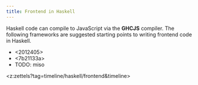 ```yaml
---
title: Frontend in Haskell
---
```


Haskell code can compile to JavaScript via the **GHCJS** compiler. The following frameworks are suggested starting points to writing frontend code in Haskell.

* <2012405>
* <7b21133a> 
* TODO: miso

<z:zettels?tag=timeline/haskell/frontend&timeline>